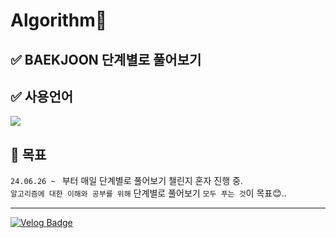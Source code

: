 <h1>Algorithm👋</h1>

## ✅ BAEKJOON 단계별로 풀어보기

## ✅ 사용언어
<img src="https://img.shields.io/badge/Java-ED8B00?style=for-the-badge&logo=openjdk&logoColor=white"/>

## 📝 목표

`24.06.26 ~ ` 부터 매일 단계별로 풀어보기 챌린지 혼자 진행 중. <br>
`알고리즘에 대한 이해와 공부를 위해` 단계별로 풀어보기 `모두 푸는 것`이 목표😊..

***

[![Velog Badge](http://img.shields.io/badge/Velog-white?style=flat-square&logo=Velog&link=https://velog.io/@dejeong/)](https://velog.io/@dejeong)
